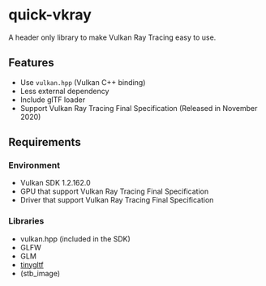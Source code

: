 # quick-vkray

A header only library to make Vulkan Ray Tracing easy to use.

## Features

-   Use `vulkan.hpp` (Vulkan C++ binding)
-   Less external dependency
-   Include glTF loader
-   Support Vulkan Ray Tracing Final Specification (Released in November 2020)

## Requirements

### Environment

-   Vulkan SDK 1.2.162.0
-   GPU that support Vulkan Ray Tracing Final Specification
-   Driver that support Vulkan Ray Tracing Final Specification

### Libraries

-   vulkan.hpp (included in the SDK)
-   GLFW
-   GLM
-   [tinygltf](https://github.com/syoyo/tinygltf)
-   (stb_image)
